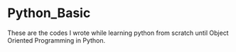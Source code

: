# Python_Basic
These are the codes I wrote while learning python from scratch until Object Oriented Programming in Python.

